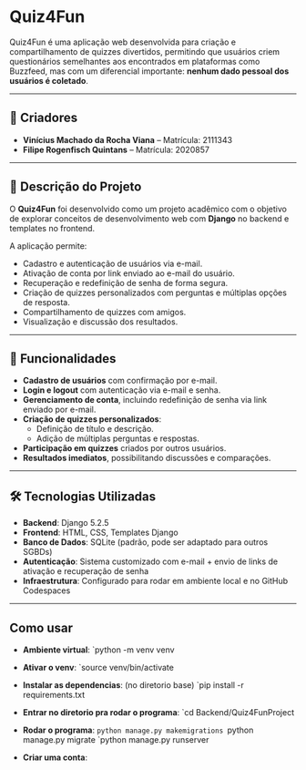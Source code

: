 # Quiz4Fun

Quiz4Fun é uma aplicação web desenvolvida para criação e compartilhamento de quizzes divertidos, permitindo que usuários criem questionários semelhantes aos encontrados em plataformas como Buzzfeed, mas com um diferencial importante: **nenhum dado pessoal dos usuários é coletado**.

---

## 👥 Criadores
- **Vinícius Machado da Rocha Viana** – Matrícula: 2111343  
- **Filipe Rogenfisch Quintans** – Matrícula: 2020857
---

## 📖 Descrição do Projeto
O **Quiz4Fun** foi desenvolvido como um projeto acadêmico com o objetivo de explorar conceitos de desenvolvimento web com **Django** no backend e templates no frontend.  

A aplicação permite:  
- Cadastro e autenticação de usuários via e-mail.  
- Ativação de conta por link enviado ao e-mail do usuário.  
- Recuperação e redefinição de senha de forma segura.  
- Criação de quizzes personalizados com perguntas e múltiplas opções de resposta.  
- Compartilhamento de quizzes com amigos.  
- Visualização e discussão dos resultados.  

---

## 🚀 Funcionalidades
- **Cadastro de usuários** com confirmação por e-mail.  
- **Login e logout** com autenticação via e-mail e senha.  
- **Gerenciamento de conta**, incluindo redefinição de senha via link enviado por e-mail.  
- **Criação de quizzes personalizados**:
  - Definição de título e descrição.  
  - Adição de múltiplas perguntas e respostas.  
- **Participação em quizzes** criados por outros usuários.  
- **Resultados imediatos**, possibilitando discussões e comparações.  

---

## 🛠️ Tecnologias Utilizadas
- **Backend**: Django 5.2.5  
- **Frontend**: HTML, CSS, Templates Django  
- **Banco de Dados**: SQLite (padrão, pode ser adaptado para outros SGBDs)  
- **Autenticação**: Sistema customizado com e-mail + envio de links de ativação e recuperação de senha  
- **Infraestrutura**: Configurado para rodar em ambiente local e no GitHub Codespaces  

---
## Como usar
- **Ambiente virtual**:
`python -m venv venv
- **Ativar o venv**:
`source venv/bin/activate
- **Instalar as dependencias**: (no diretorio base)
`pip install -r requirements.txt
- **Entrar no diretorio pra rodar o programa**:
`cd Backend/Quiz4FunProject
- **Rodar o programa**:
`python manage.py makemigrations
`python manage.py migrate
`python manage.py runserver

- **Criar uma conta**:
  